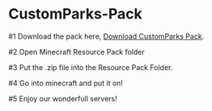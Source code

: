 # CustomParks-Pack

#1 Download the pack here, [Download CustomParks Pack](https://github.com/CustomParks-Network/CustomParks-Pack/raw/master/CustomParks%20Pack.zip).

#2 Open Minecraft Resource Pack folder

#3 Put the .zip file into the Resource Pack Folder.

#4 Go into minecraft and put it on!

#5 Enjoy our wonderfull servers!
